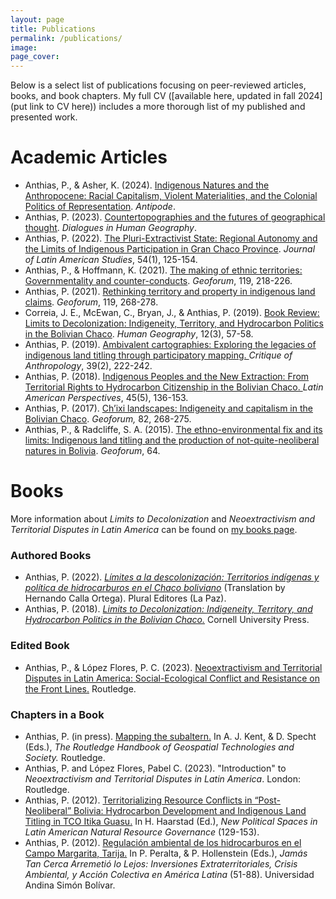 ```yaml
---
layout: page
title: Publications
permalink: /publications/
image:
page_cover:
---
```


Below is a select list of publications focusing on peer-reviewed articles, books, and book chapters. My full CV ([available here, updated in fall 2024](put link to CV here)) includes a more thorough list of my published and presented work.

# Academic Articles

- Anthias, P., & Asher, K. (2024). [<span class="blue">Indigenous Natures and the Anthropocene: Racial Capitalism, Violent Materialities, and the Colonial Politics of Representation</span>](https://doi.org/10.1111/anti.13078). *Antipode*.
- Anthias, P. (2023). [<span class="blue"> Countertopographies and the futures of geographical thought</span>](https://doi.org/10.1177/20438206231171202). *Dialogues in Human Geography*.
- Anthias, P. (2022). [<span class="blue"> The Pluri-Extractivist State: Regional Autonomy and the Limits of Indigenous Participation in Gran Chaco Province</span>](https://doi.org/10.1017/s0022216x21000997). *Journal of Latin American Studies*, 54(1), 125-154. 
- Anthias, P., & Hoffmann, K. (2021). [<span class="blue"> The making of ethnic territories: Governmentality and counter-conducts</span>](https://doi.org/10.1016/j.geoforum.2020.06.027). *Geoforum*, 119, 218-226.
- Anthias, P. (2021). [<span class="blue"> Rethinking territory and property in indigenous land claims</span>](https://doi.org/10.1016/j.geoforum.2019.09.008). *Geoforum*, 119, 268-278.
- Correia, J. E., McEwan, C., Bryan, J., & Anthias, P. (2019). [<span class="blue"> Book Review: Limits to Decolonization: Indigeneity, Territory, and Hydrocarbon Politics in the Bolivian Chaco</span>](https://doi.org/10.1177/194277861901200301). *Human Geography*, 12(3), 57-58. 
- Anthias, P. (2019). [<span class="blue"> Ambivalent cartographies: Exploring the legacies of indigenous land titling through participatory mapping. </span>](https://doi.org/10.1177/0308275x19842920) *Critique of Anthropology*, 39(2), 222-242.
- Anthias, P. (2018). [<span class="blue"> Indigenous Peoples and the New Extraction: From Territorial Rights to Hydrocarbon Citizenship in the Bolivian Chaco. </span>](https://doi.org/10.1177/0094582x16678804) *Latin American Perspectives*, 45(5), 136-153. 
- Anthias, P. (2017). [<span class="blue"> Ch’ixi landscapes: Indigeneity and capitalism in the Bolivian Chaco</span>](https://doi.org/10.1016/j.geoforum.2016.09.013). *Geoforum,* 82, 268-275.
- Anthias, P., & Radcliffe, S. A. (2015). [<span class="blue"> The ethno-environmental fix and its limits: Indigenous land titling and the production of not-quite-neoliberal natures in Bolivia</span>](https://doi.org/10.1016/j.geoforum.2013.06.007). *Geoforum*, 64.

# Books

More information about *Limits to Decolonization* and *Neoextractivism and Territorial Disputes in Latin America* can be found on [my books page](https://penelopeanthias.com/books/).

### Authored Books

- Anthias, P. (2022). [<span class="blue">*Límites a la descolonización: Territorios indígenas y política de hidrocarburos en el Chaco boliviano*</span>](https://durham-repository.worktribe.com/output/1120148) (Translation by Hernando Calla Ortega). Plural Editores (La Paz).
- Anthias, P. (2018). [<span class="blue">*Limits to Decolonization: Indigeneity, Territory, and Hydrocarbon Politics in the Bolivian Chaco.*</span>](https://durham-repository.worktribe.com/output/1121919) Cornell University Press.

### Edited Book

- Anthias, P., & López Flores, P. C. (2023). [<span class="blue">Neoextractivism and Territorial Disputes in Latin America: Social-Ecological Conflict and Resistance on the Front Lines.</span>](https://doi.org/10.4324/9781003267461) Routledge.

### Chapters in a Book

- Anthias, P. (in press). [<span class="blue">Mapping the subaltern.</span>](https://doi.org/10.4324/9780367855765-11) In A. J. Kent, & D. Specht (Eds.), *The Routledge Handbook of Geospatial Technologies and Society.* Routledge.
- Anthias, P. and López Flores, Pabel C. (2023). "Introduction" to *Neoextractivism and Territorial Disputes in Latin America*. London: Routledge.
- Anthias, P. (2012). [<span class="blue">Territorializing Resource Conflicts in “Post-Neoliberal” Bolivia: Hydrocarbon Development and Indigenous Land Titling in TCO Itika Guasu.</span>](https://doi.org/10.1057/9781137073723_7) In H. Haarstad (Ed.), *New Political Spaces in Latin American Natural Resource Governance* (129-153).
- Anthias, P. (2012). [<span class="blue">Regulación ambiental de los hidrocarburos en el Campo Margarita, Tarija.</span>](https://durham-repository.worktribe.com/output/1633438) In P. Peralta, & P. Hollenstein (Eds.), *Jamás Tan Cerca Arremetió lo Lejos: Inversiones Extraterritoriales, Crisis Ambiental, y Acción Colectiva en América Latina* (51-88). Universidad Andina Simón Bolívar.
